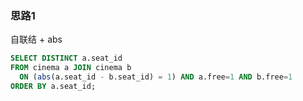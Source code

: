 ### 思路1

自联结 + abs

```sql
SELECT DISTINCT a.seat_id
FROM cinema a JOIN cinema b
  ON (abs(a.seat_id - b.seat_id) = 1) AND a.free=1 AND b.free=1
ORDER BY a.seat_id;
```
